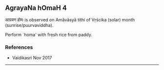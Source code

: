 ## AgrayaNa hOmaH 4

आग्रयण होमः is observed on Amāvāsyā tithi of Vṛścika (solar) month (sunrise/puurvaviddha).

Perform `homa' with fresh rice from paddy.
### References
* Vaidikasri Nov 2017

---
